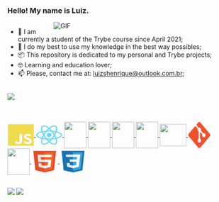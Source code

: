 ### Hello! My name is Luiz.

  <img align="right" alt="GIF" src="https://cdn.dribbble.com/users/416610/screenshots/4801105/coding_desk_flat_vector_ui_ux_design_illustration_motion_animation_gif2.gif" width="400px" />
  
  ##

-  📖 I am currently a student of the Trybe course since April 2021;
-  🥇 I do my best to use my knowledge in the best way possibles;
-  📦 This repository is dedicated to my personal and Trybe projects;
-  🤓 Learning and education lover;
-  📫 Please, contact me at: luizshenrique@outlook.com.br;

  ##

 <div>
  <a href="https://github.com/lzzhenrique">
  <img height="180em" src="https://github-readme-stats.vercel.app/api?username=lzzhenrique&show_icons=true&theme=nord&include_all_commits=true&count_private=true&hide=stars,issues"/>
</div>
  
  ##

<div style="display: inline_block"><br>
  <img align="center" alt="Luiz-Js" height="50" width="60" src="https://raw.githubusercontent.com/devicons/devicon/master/icons/javascript/javascript-plain.svg">
  <img align="center" alt="Luiz-React" height="50" width="60" src="https://raw.githubusercontent.com/devicons/devicon/master/icons/react/react-original.svg">
  <img align="center" src="https://cdn.jsdelivr.net/gh/devicons/devicon/icons/nodejs/nodejs-original.svg" width="50" height="60" />
  <img align="center" src="https://cdn.jsdelivr.net/gh/devicons/devicon/icons/express/express-original.svg" width="50" height="60" />
  <img align="center" src="https://cdn.jsdelivr.net/gh/devicons/devicon/icons/mongodb/mongodb-original.svg" width="50" height="60" />
  <img align="center" src="https://cdn.jsdelivr.net/gh/devicons/devicon/icons/mysql/mysql-original.svg" width="50" height="60" />
  <img align="center" src="https://cdn.jsdelivr.net/gh/devicons/devicon/icons/mocha/mocha-plain.svg" height="50" width="60"  />
  <img align="center" src="https://raw.githubusercontent.com/devicons/devicon/master/icons/git/git-original.svg" alt="git" width="50" height="60"/>
  <img align="center" src="https://cdn.jsdelivr.net/gh/devicons/devicon/icons/jest/jest-plain.svg" width="50" height="60" />
  <img align="center" alt="Luiz-HTML" height="50" width="60" src="https://raw.githubusercontent.com/devicons/devicon/master/icons/html5/html5-original.svg">
  <img align="center" alt="Luiz-CSS" height="50" width="60" src="https://raw.githubusercontent.com/devicons/devicon/master/icons/css3/css3-original.svg">



</div>
  

  ##
  
<div>
</a> 
  <a href = "mailto:luizshenrique@outlook.com.br"><img src="https://img.shields.io/badge/-Gmail-%23333?style=for-the-badge&logo=gmail&logoColor=white" target="_blank"></a>
  <a href="https://www.linkedin.com/in/luiz-henri" target="_blank"><img src="https://img.shields.io/badge/-LinkedIn-%230077B5?style=for-the-badge&logo=linkedin&logoColor=white" target="_blank"></a>
</div>
